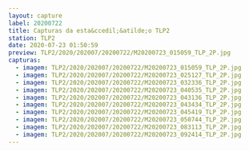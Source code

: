 ```yaml
---
layout: capture
label: 20200722
title: Capturas da esta&ccedil;&atilde;o TLP2
station: TLP2
date: 2020-07-23 01:50:59
preview: TLP2/2020/202007/20200722/M20200723_015059_TLP_2P.jpg
capturas:
  - imagem: TLP2/2020/202007/20200722/M20200723_015059_TLP_2P.jpg
  - imagem: TLP2/2020/202007/20200722/M20200723_025127_TLP_2P.jpg
  - imagem: TLP2/2020/202007/20200722/M20200723_032336_TLP_2P.jpg
  - imagem: TLP2/2020/202007/20200722/M20200723_040535_TLP_2P.jpg
  - imagem: TLP2/2020/202007/20200722/M20200723_043136_TLP_2P.jpg
  - imagem: TLP2/2020/202007/20200722/M20200723_043434_TLP_2P.jpg
  - imagem: TLP2/2020/202007/20200722/M20200723_045419_TLP_2P.jpg
  - imagem: TLP2/2020/202007/20200722/M20200723_050744_TLP_2P.jpg
  - imagem: TLP2/2020/202007/20200722/M20200723_083113_TLP_2P.jpg
  - imagem: TLP2/2020/202007/20200722/M20200723_092414_TLP_2P.jpg
---
```


